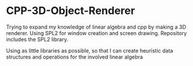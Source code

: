 # CPP-3D-Object-Renderer
Trying to expand my knowledge of linear algebra and cpp by making a 3D renderer.
Using SPL2 for window creation and screen drawing.
Repository includes the SPL2 library.

Using as little libraries as possible, so that I can create heuristic data structures and operations for the involved linear algebra
